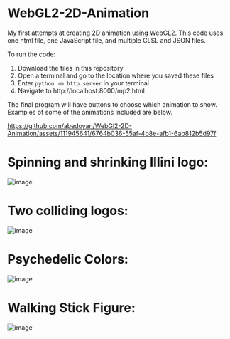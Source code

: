 # WebGL2-2D-Animation

My first attempts at creating 2D animation using WebGL2. This code uses one html file, one JavaScript file, and multiple GLSL and JSON files.

To run the code:
1) Download the files in this repository
2) Open a terminal and go to the location where you saved these files
3) Enter ```python -m http.server``` in your terminal
4) Navigate to http://localhost:8000/mp2.html

The final program will have buttons to choose which animation to show. Examples of some of the animations included are below.



https://github.com/abedoyan/WebGl2-2D-Animation/assets/111945641/6764b036-55af-4b8e-afb1-6ab812b5d97f



# Spinning and shrinking Illini logo:

![image](https://user-images.githubusercontent.com/111945641/227106663-48ec2df8-ecb5-43df-8360-7a42beeeca5d.png)


# Two colliding logos:

![image](https://user-images.githubusercontent.com/111945641/227106843-2dcc2eb1-5868-42c9-a8f1-4ba40e1f9f48.png)


# Psychedelic Colors:

![image](https://user-images.githubusercontent.com/111945641/227106975-10fdea88-8db2-4dfd-b65f-393bf17aef97.png)


# Walking Stick Figure:

![image](https://user-images.githubusercontent.com/111945641/227107120-ff76dddf-a5d3-432b-82be-99eedeef66cb.png)


